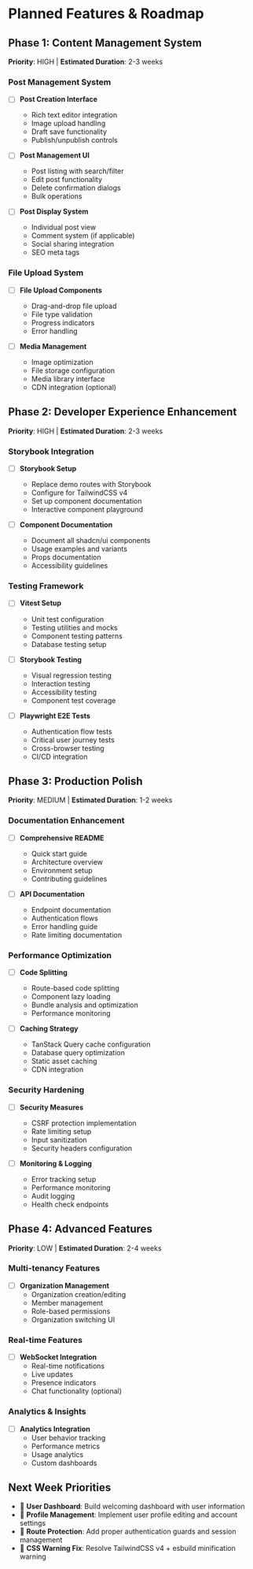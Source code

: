 # Planned Features & Roadmap

## Phase 1: Content Management System

**Priority**: HIGH | **Estimated Duration**: 2-3 weeks

### Post Management System

- [ ] **Post Creation Interface**
  - Rich text editor integration
  - Image upload handling
  - Draft save functionality
  - Publish/unpublish controls

- [ ] **Post Management UI**
  - Post listing with search/filter
  - Edit post functionality
  - Delete confirmation dialogs
  - Bulk operations

- [ ] **Post Display System**
  - Individual post view
  - Comment system (if applicable)
  - Social sharing integration
  - SEO meta tags

### File Upload System

- [ ] **File Upload Components**
  - Drag-and-drop file upload
  - File type validation
  - Progress indicators
  - Error handling

- [ ] **Media Management**
  - Image optimization
  - File storage configuration
  - Media library interface
  - CDN integration (optional)

## Phase 2: Developer Experience Enhancement

**Priority**: HIGH | **Estimated Duration**: 2-3 weeks

### Storybook Integration

- [ ] **Storybook Setup**
  - Replace demo routes with Storybook
  - Configure for TailwindCSS v4
  - Set up component documentation
  - Interactive component playground

- [ ] **Component Documentation**
  - Document all shadcn/ui components
  - Usage examples and variants
  - Props documentation
  - Accessibility guidelines

### Testing Framework

- [ ] **Vitest Setup**
  - Unit test configuration
  - Testing utilities and mocks
  - Component testing patterns
  - Database testing setup

- [ ] **Storybook Testing**
  - Visual regression testing
  - Interaction testing
  - Accessibility testing
  - Component test coverage

- [ ] **Playwright E2E Tests**
  - Authentication flow tests
  - Critical user journey tests
  - Cross-browser testing
  - CI/CD integration

## Phase 3: Production Polish

**Priority**: MEDIUM | **Estimated Duration**: 1-2 weeks

### Documentation Enhancement

- [ ] **Comprehensive README**
  - Quick start guide
  - Architecture overview
  - Environment setup
  - Contributing guidelines

- [ ] **API Documentation**
  - Endpoint documentation
  - Authentication flows
  - Error handling guide
  - Rate limiting documentation

### Performance Optimization

- [ ] **Code Splitting**
  - Route-based code splitting
  - Component lazy loading
  - Bundle analysis and optimization
  - Performance monitoring

- [ ] **Caching Strategy**
  - TanStack Query cache configuration
  - Database query optimization
  - Static asset caching
  - CDN integration

### Security Hardening

- [ ] **Security Measures**
  - CSRF protection implementation
  - Rate limiting setup
  - Input sanitization
  - Security headers configuration

- [ ] **Monitoring & Logging**
  - Error tracking setup
  - Performance monitoring
  - Audit logging
  - Health check endpoints

## Phase 4: Advanced Features

**Priority**: LOW | **Estimated Duration**: 2-4 weeks

### Multi-tenancy Features

- [ ] **Organization Management**
  - Organization creation/editing
  - Member management
  - Role-based permissions
  - Organization switching UI

### Real-time Features

- [ ] **WebSocket Integration**
  - Real-time notifications
  - Live updates
  - Presence indicators
  - Chat functionality (optional)

### Analytics & Insights

- [ ] **Analytics Integration**
  - User behavior tracking
  - Performance metrics
  - Usage analytics
  - Custom dashboards

## Next Week Priorities

- 🎯 **User Dashboard**: Build welcoming dashboard with user information
- 🎯 **Profile Management**: Implement user profile editing and account settings
- 🎯 **Route Protection**: Add proper authentication guards and session management
- 🎯 **CSS Warning Fix**: Resolve TailwindCSS v4 + esbuild minification warning
